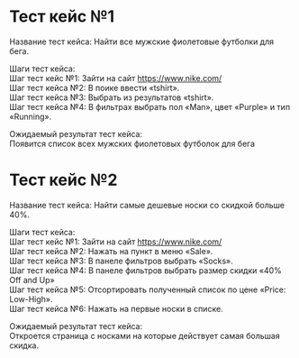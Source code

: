 # Тест кейс №1
Название тест кейса:  Найти все мужские фиолетовые футболки для бега.

Шаги тест кейса:  
Шаг тест кейс №1: Зайти на сайт https://www.nike.com/  
Шаг тест кейса №2: В поике ввести «tshirt».  
Шаг тест кейса №3: Выбрать из результатов «tshirt».  
Шаг тест кейса №4: В фильтрах выбрать пол «Man», цвет «Purple» и тип «Running».  

Ожидаемый результат тест кейса:  
Появится список всех мужских фиолетовых футболок для бега

# Тест кейс №2
Название тест кейса:  Найти самые дешевые носки со скидкой больше 40%.  

Шаги тест кейса:  
Шаг тест кейс №1: Зайти на сайт https://www.nike.com/   
Шаг тест кейса №2: Нажать на пункт в меню «Sale».  
Шаг тест кейса №3: В панеле фильтров выбрать «Socks».  
Шаг тест кейса №4: В панеле фильтров выбрать размер скидки «40% Off and Up»  
Шаг тест кейса №5: Отсортировать полученный список по цене «Price: Low-High».    
Шаг тест кейса №6: Нажать на первые носки в списке.    

Ожидаемый результат тест кейса:  
Откроется страница с носками на которые действует самая большая скидка.  

